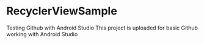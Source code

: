 # RecyclerViewSample
Testing Github with Android Studio
This project is uploaded for basic Github working with Android Studio
